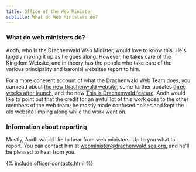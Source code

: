 ```yaml
---
title: Office of the Web Minister
subtitle: What do Web Ministers do?
---
```

<h3>What do web ministers do?</h3>
<p>Aodh, who is the Drachenwald Web Minister, would love to know this. He's largely making it up as he goes along. However, he takes care of the Kingdom Website, and in theory has the people who take care of the various principality and baronial websites report to him.</p>
<p>For a more coherent account of what the Drachenwald Web Team does, you can read about <a href="http://www.drachenwald.sca.org/posts/news/2019/04/04/serving-newcomers-and-existing-members/">the new Drachenwald website</a>, some further updates <a href=http://www.drachenwald.sca.org/posts/news/2019/04/19/building-for-the-future/">three weeks after launch</a>, and the new <a href="http://www.drachenwald.sca.org/posts/news/2019/04/29/this-is-drachenwald/">This is Drachenwald feature</a>. Aodh would like to point out that the credit for an awful lot of this work goes to the other members of the web team; he mostly made confused noises and kept the old website limping along while the work went on.</p>
<h3>Information about reporting</h3>
<p>Mostly, Aodh would like to hear from web ministers. Up to you what to report. You can contact him at <a href="mailto:webminister@drachenwald.sca.org">webminister@drachenwald.sca.org</a>, and he'll be pleased to hear from you.</p>

{% include officer-contacts.html %}
